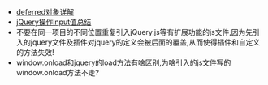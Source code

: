 - [deferred对象详解](http://www.ruanyifeng.com/blog/2011/08/a_detailed_explanation_of_jquery_deferred_object.html)
- [jQuery操作input值总结](http://www.cnblogs.com/myfjd/archive/2011/11/25/2263702.html)
- 不要在同一项目的不同位置重复引入jQuery.js等有扩展功能的js文件,因为先引入的jquery文件及插件对jquery的定义会被后面的覆盖,从而使得插件和自定义的方法失效!
- window.onload和jquery的load方法有啥区别,为啥引入的js文件写的window.onload方法不走?
